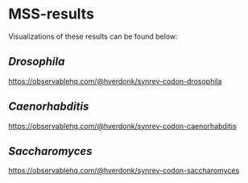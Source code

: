 # MSS-results

Visualizations of these results can be found below:  
## *Drosophila*
https://observablehq.com/@hverdonk/synrev-codon-drosophila  

## *Caenorhabditis*
https://observablehq.com/@hverdonk/synrev-codon-caenorhabditis   

## *Saccharomyces*
https://observablehq.com/@hverdonk/synrev-codon-saccharomyces  
